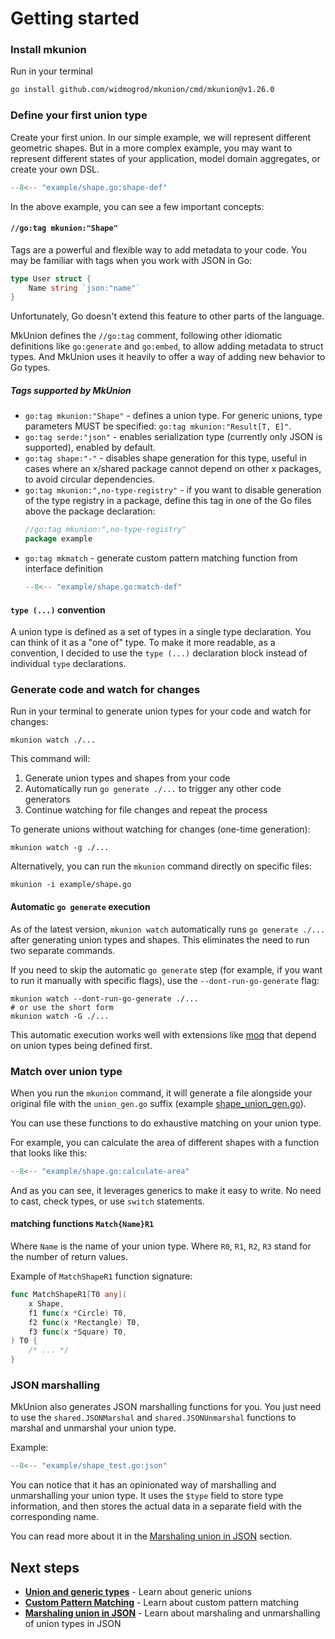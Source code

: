# Getting started

### Install mkunion
Run in your terminal
```bash
go install github.com/widmogrod/mkunion/cmd/mkunion@v1.26.0
```

### Define your first union type
Create your first union. In our simple example, we will represent different geometric shapes.
But in a more complex example, you may want to represent different states of your application, model domain aggregates, or create your own DSL.
```go title="example/shape.go"
--8<-- "example/shape.go:shape-def"
```

In the above example, you can see a few important concepts:

#### `//go:tag mkunion:"Shape"`

Tags are a powerful and flexible way to add metadata to your code.
You may be familiar with tags when you work with JSON in Go:

```go
type User struct {
	Name string `json:"name"`
}
```

Unfortunately, Go doesn't extend this feature to other parts of the language.

MkUnion defines the `//go:tag` comment, following other idiomatic definitions like `go:generate` and `go:embed`, to allow adding metadata to struct types.
And MkUnion uses it heavily to offer a way of adding new behavior to Go types.

##### Tags supported by MkUnion

- `go:tag mkunion:"Shape"` - defines a union type. For generic unions, type parameters MUST be specified: `go:tag mkunion:"Result[T, E]"`.
- `go:tag serde:"json"` - enables serialization type (currently only JSON is supported), enabled by default.
- `go:tag shape:"-"` - disables shape generation for this type, useful in cases where an x/shared package cannot depend on other x packages, to avoid circular dependencies.
- `go:tag mkunion:",no-type-registry"` - if you want to disable generation of the type registry in a package, define this tag in one of the Go files above the package declaration:
  ```go
  //go:tag mkunion:",no-type-registry"
  package example
  ```
- `go:tag mkmatch` - generate custom pattern matching function from interface definition
  ```go title="example/shape.go"
  --8<-- "example/shape.go:match-def"
  ```

#### `type (...)` convention

A union type is defined as a set of types in a single type declaration. You can think of it as a "one of" type.
To make it more readable, as a convention, I decided to use the `type (...)` declaration block instead of individual `type` declarations.

### Generate code and watch for changes

Run in your terminal to generate union types for your code and watch for changes:
```
mkunion watch ./...
```

This command will:

1. Generate union types and shapes from your code
2. Automatically run `go generate ./...` to trigger any other code generators
3. Continue watching for file changes and repeat the process

To generate unions without watching for changes (one-time generation):
```
mkunion watch -g ./...
```

Alternatively, you can run the `mkunion` command directly on specific files:
```
mkunion -i example/shape.go
```


#### Automatic `go generate` execution
As of the latest version, `mkunion watch` automatically runs `go generate ./...` after generating union types and shapes. This eliminates the need to run two separate commands.

If you need to skip the automatic `go generate` step (for example, if you want to run it manually with specific flags), use the `--dont-run-go-generate` flag:
```
mkunion watch --dont-run-go-generate ./...
# or use the short form
mkunion watch -G ./...
```

This automatic execution works well with extensions like [moq](https://github.com/matryer/moq) that depend on union types being defined first.

### Match over union type
When you run the `mkunion` command, it will generate a file alongside your original file with the `union_gen.go` suffix (example [shape_union_gen.go](https://github.com/widmogrod/mkunion/tree/main/example/shape_union_gen.go)).

You can use these functions to do exhaustive matching on your union type.

For example, you can calculate the area of different shapes with a function that looks like this:
```go title="example/shape.go"
--8<-- "example/shape.go:calculate-area"
```

And as you can see, it leverages generics to make it easy to write.
No need to cast, check types, or use `switch` statements.

#### matching functions `Match{Name}R1`
Where `Name` is the name of your union type.
Where `R0`, `R1`, `R2`, `R3` stand for the number of return values.

Example of `MatchShapeR1` function signature:
```go
func MatchShapeR1[T0 any](
	x Shape,
	f1 func(x *Circle) T0,
	f2 func(x *Rectangle) T0,
	f3 func(x *Square) T0,
) T0 {
	/* ... */
}
```

### JSON marshalling

MkUnion also generates JSON marshalling functions for you.
You just need to use the `shared.JSONMarshal` and `shared.JSONUnmarshal` functions to marshal and unmarshal your union type.

Example:

```go title="example/shape_test.go"
--8<-- "example/shape_test.go:json"
```

You can notice that it has an opinionated way of marshalling and unmarshalling your union type.
It uses the `$type` field to store type information, and then stores the actual data in a separate field with the corresponding name.

You can read more about it in the [Marshaling union in JSON](./examples/json.md) section.

## Next steps

- **[Union and generic types](./examples/generic_union.md)** - Learn about generic unions
- **[Custom Pattern Matching](./examples/custom_pattern_matching.md)** - Learn about custom pattern matching
- **[Marshaling union in JSON](./examples/json.md)** - Learn about marshaling and unmarshalling of union types in JSON
